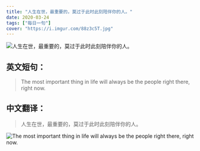 ```yaml
---
title: "人生在世，最重要的，莫过于此时此刻陪伴你的人。"
date: 2020-03-24
tags: ["每日一句"]
cover: "https://i.imgur.com/88z3c5T.jpg"
---
```


![人生在世，最重要的，莫过于此时此刻陪伴你的人。](https://i.imgur.com/R0WcW8I.jpg)

## 英文短句：
> The most important thing in life will always be the people right there, right now.

<!--more-->

## 中文翻译：
> 人生在世，最重要的，莫过于此时此刻陪伴你的人。

![The most important thing in life will always be the people right there, right now.](https://i.imgur.com/kOz6j1b.jpg)

